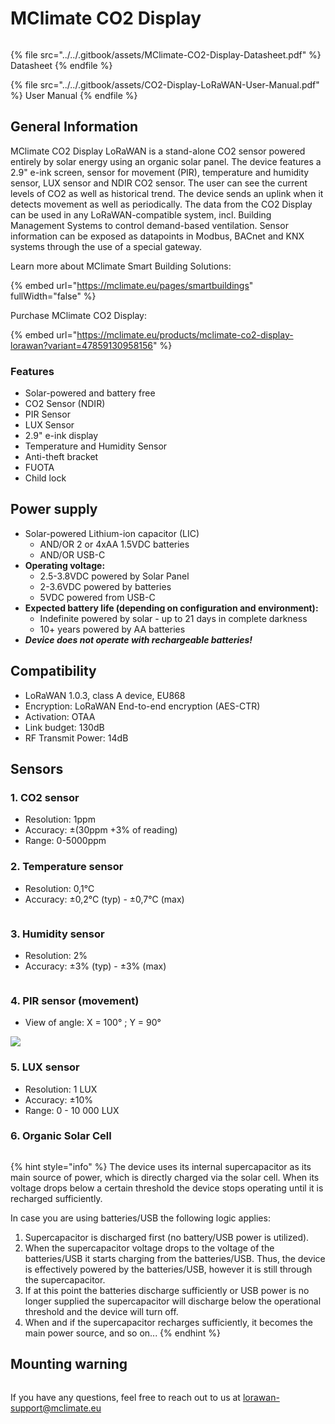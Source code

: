 # MClimate CO2 Display

<figure><img src="../../.gitbook/assets/MClimate-CO2-Display-Header-Image" alt=""><figcaption></figcaption></figure>

{% file src="../../.gitbook/assets/MClimate-CO2-Display-Datasheet.pdf" %}
Datasheet
{% endfile %}

{% file src="../../.gitbook/assets/CO2-Display-LoRaWAN-User-Manual.pdf" %}
User Manual
{% endfile %}

## General Information

MClimate CO2 Display LoRaWAN is a stand-alone CO2 sensor powered entirely by solar energy using an organic solar panel. The device features a 2.9" e-ink screen, sensor for movement (PIR), temperature and humidity sensor, LUX sensor and NDIR CO2 sensor. The user can see the current levels of CO2 as well as historical trend. The device sends an uplink when it detects movement as well as periodically. The data from the CO2 Display can be used in any LoRaWAN-compatible system, incl. Building Management Systems to control demand-based ventilation. Sensor information can be exposed as datapoints in Modbus, BACnet and KNX systems through the use of a special gateway.

Learn more about MClimate Smart Building Solutions:

{% embed url="https://mclimate.eu/pages/smartbuildings" fullWidth="false" %}

Purchase MClimate CO2 Display:

{% embed url="https://mclimate.eu/products/mclimate-co2-display-lorawan?variant=47859130958156" %}

### Features

* Solar-powered and battery free
* CO2 Sensor (NDIR)
* PIR Sensor
* LUX Sensor
* 2.9" e-ink display
* Temperature and Humidity Sensor
* Anti-theft bracket
* FUOTA
* Child lock

## Power supply

* Solar-powered Lithium-ion capacitor (LIC)&#x20;
  * AND/OR 2 or 4xAA 1.5VDC batteries&#x20;
  * AND/OR USB-C
* **Operating voltage:**
  * 2.5-3.8VDC powered by Solar Panel
  * 2-3.6VDC powered by batteries
  * 5VDC powered from USB-C
* **Expected battery life (depending on configuration and environment):**&#x20;
  * Indefinite powered by solar - up to 21 days in complete darkness
  * 10+ years powered by AA batteries
* _**Device does not operate with rechargeable batteries!**_&#x20;

## Compatibility

* LoRaWAN 1.0.3, class A device, EU868
* Encryption: LoRaWAN End-to-end encryption (AES-CTR)
* Activation: OTAA
* Link budget: 130dB
* RF Transmit Power: 14dB

## Sensors

### 1. CO2 sensor

* Resolution: 1ppm
* Accuracy: ±(30ppm +3% of reading)
* Range: 0-5000ppm

### 2. Temperature sensor

* Resolution: 0,1°C
* Accuracy: ±0,2°C (typ) - ±0,7°C (max)

<img src="../../.gitbook/assets/temperature_accuracy" alt="" data-size="original">

### 3. Humidity sensor

* Resolution: 2%
* Accuracy: ±3% (typ) - ±3% (max)

<img src="../../.gitbook/assets/humidity_accuracy" alt="" data-size="original">

### 4. PIR sensor (movement)

* View of angle: X = 100° ; Y = 90°

![](../../.gitbook/assets/pir_diagram.png)

### 5. LUX sensor

* Resolution: 1 LUX
* Accuracy: ±10%
* Range: 0 - 10 000 LUX

### 6. Organic Solar Cell

<figure><img src="../../.gitbook/assets/organic_solar_cell_diagrams.png" alt=""><figcaption></figcaption></figure>

{% hint style="info" %}
The device uses its internal supercapacitor as its main source of power, which is directly charged via the solar cell. When its voltage drops below a certain threshold the device stops operating until it is recharged sufficiently.

In case you are using batteries/USB the following logic applies:

1. Supercapacitor is discharged first (no battery/USB power is utilized).
2. When the supercapacitor voltage drops to the voltage of the batteries/USB it starts charging from the batteries/USB. Thus, the device is effectively powered by the batteries/USB, however it is still through the supercapacitor.
3. If at this point the batteries discharge sufficiently or USB power is no longer supplied the supercapacitor will discharge below the operational threshold and the device will turn off.
4. When and if the supercapacitor recharges sufficiently, it becomes the main power source, and so on...
{% endhint %}

## Mounting warning

<figure><img src="../../.gitbook/assets/wireless-thermostat-placement-warning (1).png" alt=""><figcaption></figcaption></figure>

If you have any questions, feel free to reach out to us at [lorawan-support@mclimate.eu](mailto:lorawan-support@mclimate.eu)
